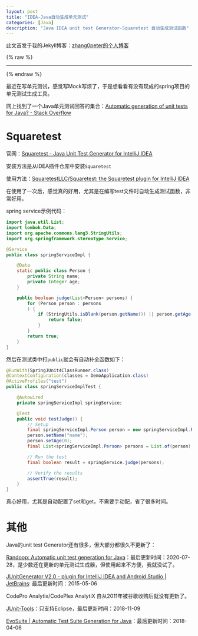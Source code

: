 ```yaml
---
layout: post
title: "IDEA-Java自动生成单元测试"
categories: [Java]
description: "Java IDEA unit test Generator-Squaretest 自动生成测试函数"
---
```


此文首发于我的Jekyll博客：[zhang0peter的个人博客](https://zhang0peter.com)         

{% raw %}
***          
{% endraw %}



最近在写单元测试，感觉写Mock写烦了，于是想看看有没有现成的spring项目的单元测试生成工具。

网上找到了一个Java单元测试回答的集合：[Automatic generation of unit tests for Java? - Stack Overflow](https://stackoverflow.com/questions/2131935/automatic-generation-of-unit-tests-for-java)

# Squaretest


官网：[Squaretest - Java Unit Test Generator for IntelliJ IDEA](https://squaretest.com/)

安装方法是从IDEA插件仓库中安装`Squaretest`

使用方法：[SquaretestLLC/Squaretest:  the Squaretest plugin for IntelliJ IDEA](https://github.com/SquaretestLLC/Squaretest)

在使用了一次后，感觉真的好用，尤其是在编写test文件时自动生成测试函数，非常好用。

spring service示例代码：
```java
import java.util.List;
import lombok.Data;
import org.apache.commons.lang3.StringUtils;
import org.springframework.stereotype.Service;

@Service
public class springServiceImpl {

    @Data
    static public class Person {
        private String name;
        private Integer age;
    }

    public boolean judge(List<Person> persons) {
        for (Person person : persons
        ) {
            if (StringUtils.isBlank(person.getName()) || person.getAge() == null) {
                return false;
            }
        }
        return true;
    }
}
```
然后在测试类中打`public`就会有自动补全函数如下：
```java
@RunWith(SpringJUnit4ClassRunner.class)
@ContextConfiguration(classes = DemoApplication.class)
@ActiveProfiles("test")
public class springServiceImplTest {

    @Autowired
    private springServiceImpl springService;

    @Test
    public void testJudge() {
        // Setup
        final springServiceImpl.Person person = new springServiceImpl.Person();
        person.setName("name");
        person.setAge(0);
        final List<springServiceImpl.Person> persons = List.of(person);

        // Run the test
        final boolean result = springService.judge(persons);

        // Verify the results
        assertTrue(result);
    }
}
```

真心好用，尤其是自动配置了set和get，不需要手动配，省了很多时间。


# 其他

Java的unit test Generator还有很多，但大部分都很久不更新了：

[Randoop: Automatic unit test generation for Java](https://randoop.github.io/randoop/)：最后更新时间：2020-07-28，是少数还在更新的单元测试生成器，但使用起来不方便，我就没试了。

[JUnitGenerator V2.0 - plugin for IntelliJ IDEA and Android Studio | JetBrains](https://plugins.jetbrains.com/plugin/3064-junitgenerator-v2-0): 最后更新时间：2015-05-06   

CodePro Analytix/CodePlex AnalytiX 自从2011年被谷歌收购后就没有更新了。

[JUnit-Tools](http://junit-tools.org/index.php)：只支持Eclipse，最后更新时间：2018-11-09

[EvoSuite | Automatic Test Suite Generation for Java](https://www.evosuite.org/)：最后更新时间：2018-04-06

